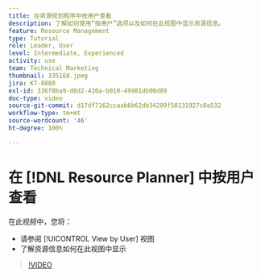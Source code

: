 ```yaml
---
title: 在资源规划程序中按用户查看
description: 了解如何使用“按用户”选项以及如何在此视图中显示资源信息。
feature: Resource Management
type: Tutorial
role: Leader, User
level: Intermediate, Experienced
activity: use
team: Technical Marketing
thumbnail: 335168.jpeg
jira: KT-8880
exl-id: 336f8ba9-d8d2-410a-b010-49981db00d89
doc-type: video
source-git-commit: d17df7162ccaab6b62db34209f50131927c0a532
workflow-type: tm+mt
source-wordcount: '46'
ht-degree: 100%

---
```


# 在 [!DNL Resource Planner] 中按用户查看

在此视频中，您将：

* 请参阅 [!UICONTROL View by User] 视图
* 了解资源信息如何在此视图中显示


>[!VIDEO](https://video.tv.adobe.com/v/335168/?quality=12&learn=on&enablevpops)
